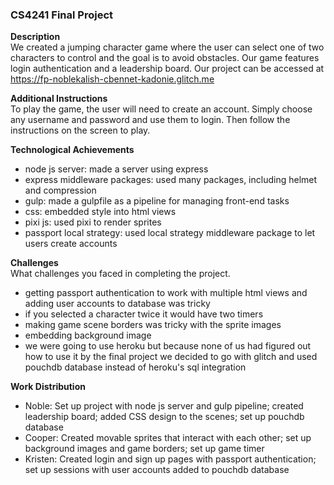 ### CS4241 Final Project

**Description**  
We created a jumping character game where the user can select one of two characters to control and the goal is to avoid obstacles. Our game features login authentication and a leadership board.
Our project can be accessed at https://fp-noblekalish-cbennet-kadonie.glitch.me

**Additional Instructions**  
To play the game, the user will need to create an account. Simply choose any username and password and use them to login. Then follow the instructions on the screen to play.

**Technological Achievements**  
- node js server: made a server using express
- express middleware packages: used many packages, including helmet and compression
- gulp: made a gulpfile as a pipeline for managing front-end tasks
- css: embedded style into html views
- pixi js: used pixi to render sprites
- passport local strategy: used local strategy middleware package to let users create accounts

**Challenges**  
What challenges you faced in completing the project.
- getting passport authentication to work with multiple html views and adding user accounts to database was tricky
- if you selected a character twice it would have two timers
- making game scene borders was tricky with the sprite images
- embedding background image
- we were going to use heroku but because none of us had figured out how to use it by the final project we decided to go with glitch and used pouchdb database instead of heroku's sql integration

**Work Distribution**
- Noble: Set up project with node js server and gulp pipeline; created leadership board; added CSS design to the scenes; set up pouchdb database
- Cooper: Created movable sprites that interact with each other; set up background images and game borders; set up game timer
- Kristen: Created login and sign up pages with passport authentication; set up sessions with user accounts added to pouchdb database